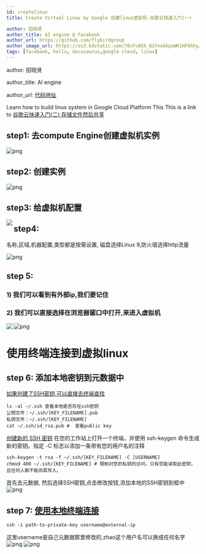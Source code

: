 ```yaml
---
id: createlinux
title: Create Virtual Linux by Google 创建linux虚拟机-谷歌云快速入门(一)

author: 招晓贤
author_title: AI engine @ Facebook
author_url: https://github.com/flybirdgroup
author_image_url: https://ss3.bdstatic.com/70cFv8Sh_Q1YnxGkpoWK1HF6hhy/it/u=1615738601,1434436036&fm=26&gp=0.jpg
tags: [facebook, hello, docusaurus,google cloud, linux]
---
```


author: 招晓贤

author_title: AI engine

author_url:  [代码地址](https://github.com/flybirdgroup)

<!--truncate-->
Learn how to build linux system in Google Cloud Platform This This is a link to [谷歌云快速入门(二) 存储文件然后共享](GoogleCloudStorage)

## step1: 去compute Engine创建虚拟机实例

![png](../img/google/linuxs_object.png)

## step2: 创建实例

![png](../img/google/create_object.png)

## step3: 给虚拟机配置
<img src="../img/google/create_object_1.png" align="left"/>

## step4: 
名称,区域,机器配置,类型都是按需设置, 磁盘选择Linux 9,防火墙选择http流量

![png](../img/google/create_object_2.png)



## step 5: 

### 1) 我们可以看到有外部ip,我们要记住
   
### 2) 我们可以直接选择在浏览器窗口中打开,来进入虚拟机
   
<img src="../img/google/create_object_3.png" align="left"/>

![png](../img/google/virtual_linux.png)


# 使用终端连接到虚拟linux
## step 6: 添加本地密钥到元数据中
[如果创建了SSH密钥,可以直接去终端查找](https://cloud.google.com/compute/docs/instances/adding-removing-ssh-keys#linux-%E5%92%8C-macos_1)
```
ls -al ~/.ssh 查看本地是否存在ssh密钥
公钥文件：~/.ssh/[KEY_FILENAME].pub
私钥文件：~/.ssh/[KEY_FILENAME]
cat ~/.ssh/id_rsa.pub #  查看public key
```

[创建新的 SSH 密钥](https://cloud.google.com/compute/docs/instances/adding-removing-ssh-keys)
在您的工作站上打开一个终端，并使用 ssh-keygen 命令生成新的密钥。指定 -C 标志以添加一条带有您的用户名的注释
```
ssh-keygen -t rsa -f ~/.ssh/[KEY_FILENAME] -C [USERNAME]
chmod 400 ~/.ssh/[KEY_FILENAME] # 限制对您的私钥的访问，只有您能读取此密钥，且任何人都不能向其写入。
```



首先去元数据, 然后选择SSH密钥,点击修改按钮,添加本地的SSH密钥到框中
![png](../img/google/ssh.png)

## step 7: [使用本地终端连接](https://cloud.google.com/compute/docs/instances/connecting-advanced#thirdpartytools) 
```
ssh -i path-to-private-key username@external-ip
```
这里username是自己元数据那里修改的,zhao这个用户名可以换成任何名字
![png](../img/google/linux2.png)
![png](../img/google/linxus1.png)




